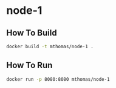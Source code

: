 # node-1

## How To Build

```bash
docker build -t mthomas/node-1 .
```

## How To Run

```bash
docker run -p 8080:8080 mthomas/node-1
```